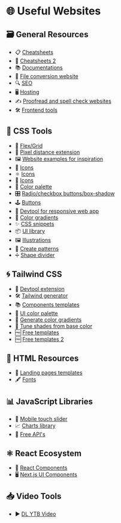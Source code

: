 # 🌐 Useful Websites 

## 🗃️ General Resources

  - 📋 [Cheatsheets](https://quickref.me)
  - 📘 [Cheatsheets 2](https://devhints.io)
  - 📚 [Documentations](https://devdocs.io)
  - 🔄 [File conversion website](https://www.vert.sh)
  - 🔍 [SEO](https://seotest.me)
  - 🖥️ [Hosting](https://sevalla.com)
  - ✍️ [Proofread and spell check websites](https://www.triplechecker.com)
  - 🛠️ [Frontend tools](https://omatsuri.app)

## 🎨 CSS Tools

  - 🧩 [Flex/Grid](https://flexboxlabs.netlify.app)
  - 📏 [Pixel distance extension](https://chromewebstore.google.com/detail/règle-en-ligne-—-taille-p/jdkcdajnaldgjmkdkkkgenbgdajaaapa)
  - 🖼️ [Website examples for inspiration](https://websitevice.com)
  - 🔮 [Icons](https://unicornicons.com/icons)
  - ⚛️ [Icons](https://react-icons.github.io/react-icons/icons/ai/)
  - 🌈 [Icons](https://lineicons.com/icons)
  - 🎨 [Color palette](https://coolors.co/palettes/trending)
  - 🎛️ [Radio/checkbox buttons/box-shadow](https://getcssscan.com/css-radios-examples)
  - 🕹️ [Buttons](https://markodenic.com/tools/buttons-generator/)
  - 📱 [Devtool for responsive web app](https://responsively.app)
  - 🌈 [Color gradients](https://uigradients.com/)
  - ✨ [CSS snippets](https://cssnippets.shefali.dev)
  - 📦 [UI library](https://uiverse.io)
  - 🖼️ [Illustrations](https://undraw.co/illustrations)
  - 🧩 [Create patterns](https://patternpad.com/editor.html)
  - ➗ [Shape divider](https://www.shapedivider.app)

## 🌀 Tailwind CSS

  - 🔧 [Devtool extension](https://chromewebstore.google.com/detail/gimli-tailwind/fojckembkmaoehhmkiomebhkcengcljl)
  - 🛠️ [Tailwind generator](https://tailwind-generator.com/generators)
  - 📚 [Components templates](https://tailgrids.com/components)
  - 🎨 [UI color palette](https://uicolors.app/create)
  - 🌈 [Generate color gradients](https://www.tailwindgradient.com/#generator)
  - 🎨 [Tune shades from base color](https://www.tailwindshades.com/)
  - 🆓 [Free templates](https://graygrids.com/templates/tag/tailwind)
  - 🆓 [Free templates 2](https://tailtemplates.com/templates)

## 📄 HTML Resources

  - 🚀 [Landing pages templates](https://htmlrev.com)
  - 🖋️ [Fonts](https://fontshare.com/)

## 📊 JavaScript Libraries

  - 📱 [Mobile touch slider](https://swiperjs.com)
  - 📈 [Charts library](https://www.chartjs.org)
  - 🪼 [Free API's](https://publicapis.dev)

## ⚛️ React Ecosystem

  - 🧩 [React Components](https://21st.dev/?tab=components&sort=recommended)
  - 🖥️ [Next.js UI Components](https://originui.com)

## 📥 Video Tools

  - ▶️ [DL YTB Video](https://cobalt.tools)
